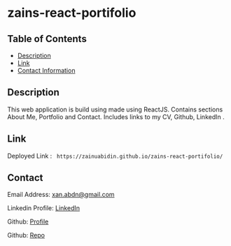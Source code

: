# zains-react-portifolio


## Table of Contents

- [Description](#description)
- [Link](#link)
- [Contact Information](#contact)

## Description

This web application is build using  made using ReactJS. Contains sections About Me, Portfolio and Contact. Includes links to my CV, Github, LinkedIn .


## Link

Deployed Link : ` https://zainuabidin.github.io/zains-react-portifolio/`




## Contact

Email Address: xan.abdn@gmail.com

Linkedin Profile: [LinkedIn](https://www.linkedin.com/in/zain-abidin-a2923419a/)

Github: [Profile](https://github.com/zainuabidin)

Github: [Repo](https://github.com/zainuabidin/zains-react-portifolio)